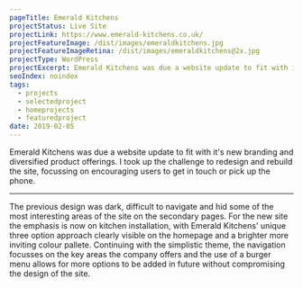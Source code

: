 ```yaml
---
pageTitle: Emerald Kitchens
projectStatus: Live Site
projectLink: https://www.emerald-kitchens.co.uk/
projectFeatureImage: /dist/images/emeraldkitchens.jpg
projectFeatureImageRetina: /dist/images/emeraldkitchens@2x.jpg
projectType: WordPress
projectExcerpt: Emerald Kitchens was due a website update to fit with it's new branding and diversified product offerings. I took up the challenge to redesign and rebuild the site, focussing on encouraging users to get in touch or pick up the phone.
seoIndex: noindex
tags:
  - projects
  - selectedproject
  - homeprojects
  - featuredproject
date: 2019-02-05
---
```


Emerald Kitchens was due a website update to fit with it's new branding and diversified product offerings. I took up the challenge to redesign and rebuild the site, focussing on encouraging users to get in touch or pick up the phone.

---

The previous design was dark, difficult to navigate and hid some of the most interesting areas of the site on the secondary pages. For the new site the emphasis is now on kitchen installation, with Emerald Kitchens' unique three option approach clearly visible on the homepage and a brighter more inviting colour pallete. Continuing with the simplistic theme, the navigation focusses on the key areas the company offers and the use of a burger menu allows for more options to be added in future without compromising the design of the site.
